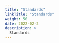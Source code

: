 ```yaml
---
title: "Standards"
linkTitle: "Standards"
weight: 50
date: 2022-02-2
description: >
  Standards
---
```

